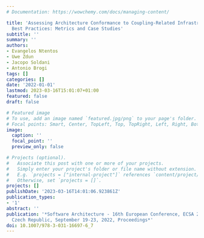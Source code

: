 ```yaml
---
# Documentation: https://wowchemy.com/docs/managing-content/

title: 'Assessing Architecture Conformance to Coupling-Related Infrastructure-as-Code
  Best Practices: Metrics and Case Studies'
subtitle: ''
summary: ''
authors:
- Evangelos Ntentos
- Uwe Zdun
- Jacopo Soldani
- Antonio Brogi
tags: []
categories: []
date: '2022-01-01'
lastmod: 2023-03-16T15:01:07+01:00
featured: false
draft: false

# Featured image
# To use, add an image named `featured.jpg/png` to your page's folder.
# Focal points: Smart, Center, TopLeft, Top, TopRight, Left, Right, BottomLeft, Bottom, BottomRight.
image:
  caption: ''
  focal_point: ''
  preview_only: false

# Projects (optional).
#   Associate this post with one or more of your projects.
#   Simply enter your project's folder or file name without extension.
#   E.g. `projects = ["internal-project"]` references `content/project/deep-learning/index.md`.
#   Otherwise, set `projects = []`.
projects: []
publishDate: '2023-03-16T14:01:06.923861Z'
publication_types:
- '1'
abstract: ''
publication: '*Software Architecture - 16th European Conference, ECSA 2022, Prague,
  Czech Republic, September 19-23, 2022, Proceedings*'
doi: 10.1007/978-3-031-16697-6_7
---
```

